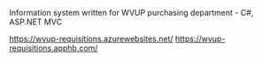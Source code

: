 Information system written for WVUP purchasing department - C#, ASP.NET MVC

https://wvup-requisitions.azurewebsites.net/ https://wvup-requisitions.apphb.com/
